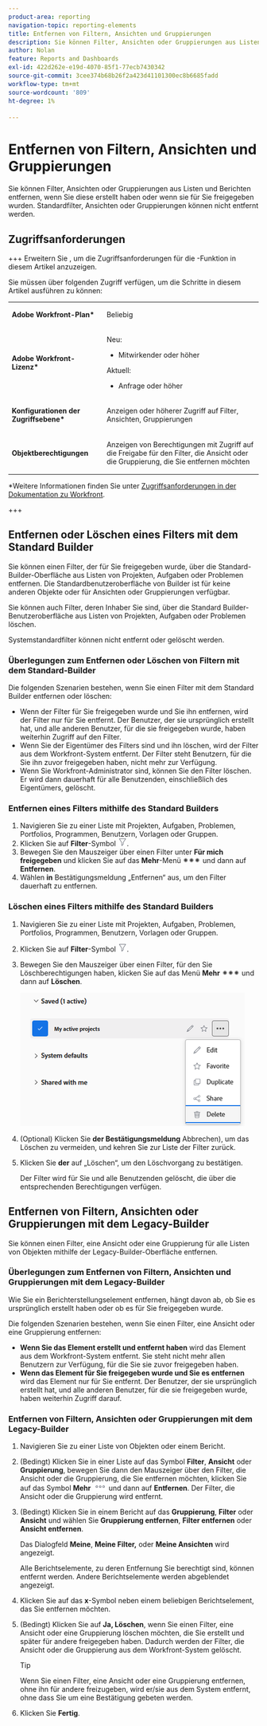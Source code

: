 ```yaml
---
product-area: reporting
navigation-topic: reporting-elements
title: Entfernen von Filtern, Ansichten und Gruppierungen
description: Sie können Filter, Ansichten oder Gruppierungen aus Listen und Berichten entfernen, wenn Sie diese erstellt haben oder wenn sie für Sie freigegeben wurden. Standardfilter, Ansichten oder Gruppierungen können nicht entfernt werden.
author: Nolan
feature: Reports and Dashboards
exl-id: 422d262e-e19d-4070-85f1-77ecb7430342
source-git-commit: 3cee374b68b26f2a423d41101300ec8b6685fadd
workflow-type: tm+mt
source-wordcount: '809'
ht-degree: 1%

---
```


# Entfernen von Filtern, Ansichten und Gruppierungen

<!-- Audited: 11/2024 -->

Sie können Filter, Ansichten oder Gruppierungen aus Listen und Berichten entfernen, wenn Sie diese erstellt haben oder wenn sie für Sie freigegeben wurden. Standardfilter, Ansichten oder Gruppierungen können nicht entfernt werden.

## Zugriffsanforderungen

+++ Erweitern Sie , um die Zugriffsanforderungen für die -Funktion in diesem Artikel anzuzeigen.

Sie müssen über folgenden Zugriff verfügen, um die Schritte in diesem Artikel ausführen zu können:

<table style="table-layout:auto"> 
 <col> 
 </col> 
 <col> 
 </col> 
 <tbody> 
  <tr> 
   <td role="rowheader"><strong>Adobe Workfront-Plan*</strong></td> 
   <td> <p>Beliebig </p> </td> 
  </tr> 
  <tr> 
   <td role="rowheader"><strong>Adobe Workfront-Lizenz*</strong></td> 
   <td> 
      <p>Neu:</p>
         <ul>
         <li><p>Mitwirkender oder höher</p></li>
         </ul>
      <p>Aktuell:</p>
         <ul>
         <li><p>Anfrage oder höher</p></li>
         </ul>
   </td>
  </tr> 
  <tr> 
   <td role="rowheader"><strong>Konfigurationen der Zugriffsebene*</strong></td> 
   <td><p>Anzeigen oder höherer Zugriff auf Filter, Ansichten, Gruppierungen</p></td> 
  </tr> 
  <tr> 
   <td role="rowheader"><strong>Objektberechtigungen</strong></td> 
   <td><p>Anzeigen von Berechtigungen mit Zugriff auf die Freigabe für den Filter, die Ansicht oder die Gruppierung, die Sie entfernen möchten</p>
   </td> 
  </tr> 
 </tbody> 
</table>

*Weitere Informationen finden Sie unter [Zugriffsanforderungen in der Dokumentation zu Workfront](/help/quicksilver/administration-and-setup/add-users/access-levels-and-object-permissions/access-level-requirements-in-documentation.md).

+++

## Entfernen oder Löschen eines Filters mit dem Standard Builder

Sie können einen Filter, der für Sie freigegeben wurde, über die Standard-Builder-Oberfläche aus Listen von Projekten, Aufgaben oder Problemen entfernen. Die Standardbenutzeroberfläche von Builder ist für keine anderen Objekte oder für Ansichten oder Gruppierungen verfügbar.

Sie können auch Filter, deren Inhaber Sie sind, über die Standard Builder-Benutzeroberfläche aus Listen von Projekten, Aufgaben oder Problemen löschen.

Systemstandardfilter können nicht entfernt oder gelöscht werden.

### Überlegungen zum Entfernen oder Löschen von Filtern mit dem Standard-Builder

Die folgenden Szenarien bestehen, wenn Sie einen Filter mit dem Standard Builder entfernen oder löschen:

* Wenn der Filter für Sie freigegeben wurde und Sie ihn entfernen, wird der Filter nur für Sie entfernt. Der Benutzer, der sie ursprünglich erstellt hat, und alle anderen Benutzer, für die sie freigegeben wurde, haben weiterhin Zugriff auf den Filter.
* Wenn Sie der Eigentümer des Filters sind und ihn löschen, wird der Filter aus dem Workfront-System entfernt. Der Filter steht Benutzern, für die Sie ihn zuvor freigegeben haben, nicht mehr zur Verfügung.
* Wenn Sie Workfront-Administrator sind, können Sie den Filter löschen. Er wird dann dauerhaft für alle Benutzenden, einschließlich des Eigentümers, gelöscht.

### Entfernen eines Filters mithilfe des Standard Builders

1. Navigieren Sie zu einer Liste mit Projekten, Aufgaben, Problemen, Portfolios, Programmen, Benutzern, Vorlagen oder Gruppen.
1. Klicken Sie auf **Filter**-Symbol ![Filtersymbol](assets/filter-nwepng.png).
1. Bewegen Sie den Mauszeiger über einen Filter unter **Für mich freigegeben** und klicken Sie auf das **Mehr**-Menü ![Mehr-Symbol](assets/more-icon-spectrum.png) und dann auf **Entfernen**.
1. Wählen **in** Bestätigungsmeldung „Entfernen“ aus, um den Filter dauerhaft zu entfernen.

### Löschen eines Filters mithilfe des Standard Builders

1. Navigieren Sie zu einer Liste mit Projekten, Aufgaben, Problemen, Portfolios, Programmen, Benutzern, Vorlagen oder Gruppen.
1. Klicken Sie auf **Filter**-Symbol ![Filtersymbol](assets/filter-nwepng.png).
1. Bewegen Sie den Mauszeiger über einen Filter, für den Sie Löschberechtigungen haben, klicken Sie auf das Menü **Mehr** ![Mehr-Symbol](assets/more-icon-spectrum.png) und dann auf **Löschen**.

   ![Filter löschen](assets/new-filters-more-menu-options-with-delete.png)

1. (Optional) Klicken Sie **der Bestätigungsmeldung** Abbrechen), um das Löschen zu vermeiden, und kehren Sie zur Liste der Filter zurück.
1. Klicken Sie **der** auf „Löschen“, um den Löschvorgang zu bestätigen.

   Der Filter wird für Sie und alle Benutzenden gelöscht, die über die entsprechenden Berechtigungen verfügen.

## Entfernen von Filtern, Ansichten oder Gruppierungen mit dem Legacy-Builder

Sie können einen Filter, eine Ansicht oder eine Gruppierung für alle Listen von Objekten mithilfe der Legacy-Builder-Oberfläche entfernen.

### Überlegungen zum Entfernen von Filtern, Ansichten und Gruppierungen mit dem Legacy-Builder

Wie Sie ein Berichterstellungselement entfernen, hängt davon ab, ob Sie es ursprünglich erstellt haben oder ob es für Sie freigegeben wurde.

Die folgenden Szenarien bestehen, wenn Sie einen Filter, eine Ansicht oder eine Gruppierung entfernen:

* **Wenn Sie das Element erstellt und entfernt haben** wird das Element aus dem Workfront-System entfernt. Sie steht nicht mehr allen Benutzern zur Verfügung, für die Sie sie zuvor freigegeben haben.
* **Wenn das Element für Sie freigegeben wurde und Sie es entfernen** wird das Element nur für Sie entfernt. Der Benutzer, der sie ursprünglich erstellt hat, und alle anderen Benutzer, für die sie freigegeben wurde, haben weiterhin Zugriff darauf.

### Entfernen von Filtern, Ansichten oder Gruppierungen mit dem Legacy-Builder

1. Navigieren Sie zu einer Liste von Objekten oder einem Bericht.
1. (Bedingt) Klicken Sie in einer Liste auf das Symbol **Filter**, **Ansicht** oder **Gruppierung**, bewegen Sie dann den Mauszeiger über den Filter, die Ansicht oder die Gruppierung, die Sie entfernen möchten, klicken Sie auf das Symbol **Mehr** ![](assets/more-icon.png) und dann auf **Entfernen**. Der Filter, die Ansicht oder die Gruppierung wird entfernt.
1. (Bedingt) Klicken Sie in einem Bericht auf das **Gruppierung**, **Filter** oder **Ansicht** und wählen Sie **Gruppierung entfernen**, **Filter entfernen** oder **Ansicht entfernen**.

   Das Dialogfeld **Meine**, **Meine Filter,** oder **Meine Ansichten** wird angezeigt.

   Alle Berichtselemente, zu deren Entfernung Sie berechtigt sind, können entfernt werden. Andere Berichtselemente werden abgeblendet angezeigt.

1. Klicken Sie auf das **x**-Symbol neben einem beliebigen Berichtselement, das Sie entfernen möchten.
1. (Bedingt) Klicken Sie auf **Ja, Löschen**, wenn Sie einen Filter, eine Ansicht oder eine Gruppierung löschen möchten, die Sie erstellt und später für andere freigegeben haben. Dadurch werden der Filter, die Ansicht oder die Gruppierung aus dem Workfront-System gelöscht.

   >[!TIP]
   >
   >Wenn Sie einen Filter, eine Ansicht oder eine Gruppierung entfernen, ohne ihn für andere freizugeben, wird er/sie aus dem System entfernt, ohne dass Sie um eine Bestätigung gebeten werden.

1. Klicken Sie **Fertig**.

